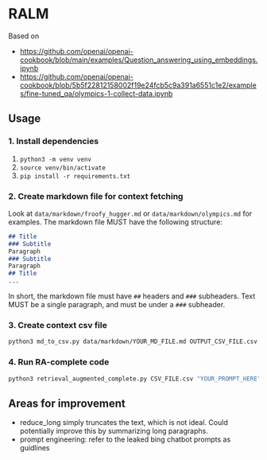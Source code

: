 # RALM

Based on

- <https://github.com/openai/openai-cookbook/blob/main/examples/Question_answering_using_embeddings.ipynb>
- <https://github.com/openai/openai-cookbook/blob/5b5f22812158002f19e24fcb5c9a391a6551c1e2/examples/fine-tuned_qa/olympics-1-collect-data.ipynb>

## Usage

### 1. Install dependencies

1. `python3 -m venv venv`
2. `source venv/bin/activate`
3. `pip install -r requirements.txt`

### 2. Create markdown file for context fetching

Look at `data/markdown/froofy_hugger.md` or `data/markdown/olympics.md` for examples.
The markdown file MUST have the following structure:

```markdown
## Title
### Subtitle
Paragraph
### Subtitle
Paragraph
## Title
...
```

In short, the markdown file must have `##` headers and `###` subheaders. Text MUST be a single paragraph, and must be under a `###` subheader.

### 3. Create context csv file

```bash
python3 md_to_csv.py data/markdown/YOUR_MD_FILE.md OUTPUT_CSV_FILE.csv
```

### 4. Run RA-complete code

```bash
python3 retrieval_augmented_complete.py CSV_FILE.csv "YOUR_PROMPT_HERE"
```

## Areas for improvement

- reduce_long simply truncates the text, which is not ideal. Could potentially improve this by summarizing long paragraphs.
- prompt engineering: refer to the leaked bing chatbot prompts as guidlines